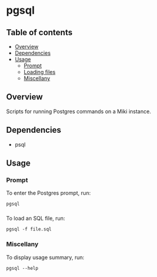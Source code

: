 pgsql
=====


<a name="toc">Table of contents</a>
-----------------------------------

- [Overview](#overview)
- [Dependencies](#dependencies)
- [Usage](#usage)
  + [Prompt](#prompt)
  + [Loading files](#load)
  + [Miscellany](#miscellany)


<a name="overview">Overview</a>
-------------------------------

Scripts for running Postgres commands on a Miki instance.


<a name="dependencies">Dependencies</a>
---------------------------------------

- psql


<a name="usage">Usage</a>
-------------------------

### <a name="prompt">Prompt</a>

To enter the Postgres prompt, run:

    pgsql


### <a name="Loading files"></a>

To load an SQL file, run:

    pgsql -f file.sql


### <a name="miscellany">Miscellany</a>

To display usage summary, run:

    pgsql --help
